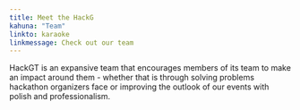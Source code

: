 ```yaml
---
title: Meet the HackG
kahuna: "Team"
linkto: karaoke
linkmessage: Check out our team
---
```

HackGT is an expansive team that encourages members of its team to make an impact around them - whether that is through solving problems hackathon organizers face or improving the outlook of our events with polish and professionalism.